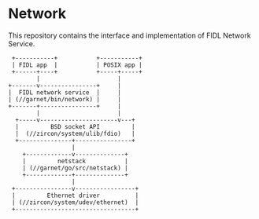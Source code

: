 # Network

This repository contains the interface and implementation of FIDL
Network Service.

     +-----------+           +-----------+
     | FIDL app  |           | POSIX app |
     +------+----+           +-----+-----+
            |                      |
    +-------v----------------+     |
    |  FIDL network service  |     |
    | (//garnet/bin/network) |     |
    +-------+----------------+     |
            |                      |
      +-----v----------------------v---+
      |         BSD socket API         |
      |  (//zircon/system/ulib/fdio)   |
      +---------------+----------------+
                      |
        +-------------v--------------+
        |         netstack           |
        | (//garnet/go/src/netstack) |
        +-------------+--------------+
                      |
     +----------------v-----------------+
     |         Ethernet driver          |
     | (//zircon/system/udev/ethernet)  |
     +----------------------------------+
